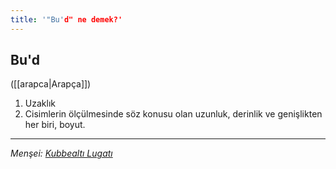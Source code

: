 ```yaml
---
title: '"Bu'd" ne demek?'
---
```


## Bu'd
([[arapca|Arapça]]) 
1. Uzaklık
2. Cisimlerin ölçülmesinde söz konusu olan uzunluk, derinlik ve genişlikten her biri, boyut.

---
*Menşei: [Kubbealtı Lugatı](https://www.lugatim.com/s/Buut)*